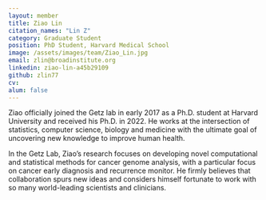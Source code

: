 ```yaml
---
layout: member
title: Ziao Lin
citation_names: "Lin Z"
category: Graduate Student
position: PhD Student, Harvard Medical School
image: /assets/images/team/Ziao_Lin.jpg
email: zlin@broadinstitute.org
linkedin: ziao-lin-a45b29109
github: zlin77
cv:
alum: false
---
```


Ziao officially joined the Getz lab in early 2017 as a Ph.D. student at Harvard University and received his Ph.D. in 2022. He works at the intersection of statistics, computer science, biology and medicine with the ultimate goal of uncovering new knowledge to improve human health.

In the Getz Lab, Ziao’s research focuses on developing novel computational and statistical methods for cancer genome analysis, with a particular focus on cancer early diagnosis and recurrence monitor. He firmly believes that collaboration spurs new ideas and considers himself fortunate to work with so many world-leading scientists and clinicians.
